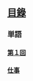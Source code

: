 ## [<ruby><span>目錄</span><rt data-rt="もくろく"></rt></ruby>](../README.md)

### 単語

#### [第１回](./第１回.md)

#### [仕事](./仕事.md)
